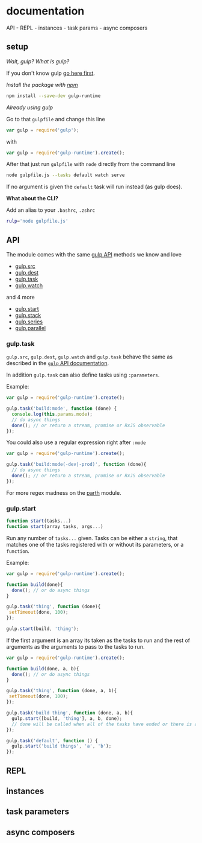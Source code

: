 # documentation

API -
REPL -
instances -
task params -
async composers

## setup

_Wait, gulp? What is gulp?_

If you don't know gulp [go here first][gulp].

_Install the package with [npm][npm]_

```sh
npm install --save-dev gulp-runtime
```

_Already using gulp_

Go to that `gulpfile` and change this line

```js
var gulp = require('gulp');
```

with

```js
var gulp = require('gulp-runtime').create();
```

After that just run `gulpfile` with `node` directly from the command line

```sh
node gulpfile.js --tasks default watch serve
```

If no argument is given the `default` task will run instead (as gulp does).

__What about the CLI?__

Add an alias to your `.bashrc`, `.zshrc`

```sh
rulp='node gulpfile.js'
```

## API

The module comes with the same [gulp API][gulp-api] methods we know and love

- [gulp.src](#gulptask)
- [gulp.dest](#gulptask)
- [gulp.task](#gulptask)
- [gulp.watch](#gulptask)

and 4 more

- [gulp.start](#gulpstart)
- [gulp.stack](#gulpstack)
- [gulp.series](#gulpseries)
- [gulp.parallel](#gulpparallel)

### gulp.task

`gulp.src`, `gulp.dest`, `gulp.watch` and `gulp.task` behave the same as described in the [`gulp` API documentation][gulp-api].

In addition `gulp.task` can also define tasks using `:parameters`.

Example:

```js
var gulp = require('gulp-runtime').create();

gulp.task('build:mode', function (done) {
  console.log(this.params.mode);
  // do async things
  done(); // or return a stream, promise or RxJS observable
});
```

You could also use a regular expression right after `:mode`

```js
var gulp = require('gulp-runtime').create();

gulp.task('build:mode(-dev|-prod)', function (done){
  // do async things
  done(); // or return a stream, promise or RxJS observable
});
```

For more regex madness on the [parth][parth] module.

### gulp.start

```js
function start(tasks...)
function start(array tasks, args...)
```

Run any number of `tasks...` given. Tasks can be either a `string`, that matches one of the tasks registered with or without its parameters, or a `function`.

Example:

```js
var gulp = require('gulp-runtime').create();

function build(done){
  done(); // or do async things
}

gulp.task('thing', function (done){
 setTimeout(done, 100);
});

gulp.start(build, 'thing');
```

If the first argument is an array its taken as the tasks to run and the rest of arguments as the arguments to pass to the tasks to run.

```js
var gulp = require('gulp-runtime').create();

function build(done, a, b){
  done(); // or do async things
}

gulp.task('thing', function (done, a, b){
 setTimeout(done, 100);
});

gulp.task('build thing', function (done, a, b){
  gulp.start([build, 'thing'], a, b, done);
  // done will be called when all of the tasks have ended or there is an error
});

gulp.task('default', function () {
  gulp.start('build things', 'a', 'b');
});
```

## REPL

## instances

## task parameters

## async composers

<!-- links -->

[npm]: https://npmjs.com/gulp-runtime
[gulp]: https://github.com/gulpjs/gulp
[parth]: https://github.com/stringparser/parth
[license]: http://opensource.org/licenses/MIT
[gulp-api]: https://github.com/gulpjs/gulp/blob/master/docs/API.md
[new-issue]: https://github.com/stringparser/gulp-runtime/issues/new
